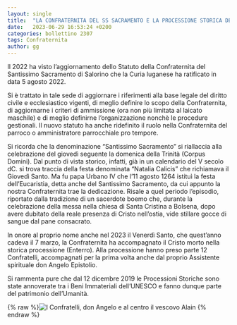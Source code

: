 ```yaml
---
layout: single
title:  "LA CONFRATERNITA DEL SS SACRAMENTO E LA PROCESSIONE STORICA DEL VENERDÌ SANTO (ENTERRO)"
date:   2023-06-29 16:53:24 +0200
categories: bollettino 2307
tags: Confraternita
author: gg
---
```




Il 2022 ha visto l’aggiornamento dello Statuto della Confraternita del Santissimo Sacramento di
Salorino che la Curia luganese ha ratificato in data 5 agosto 2022.

Si è trattato in tale sede di aggiornare i riferimenti alla base legale del diritto civile e ecclesiastico vigenti, di meglio definire lo scopo della Confraternita, di aggiornarne i criteri di ammissione (ora non più limitata al laicato maschile) e di meglio definirne l’organizzazione nonchè le procedure gestionali. Il nuovo statuto ha anche ridefinito il ruolo nella Confraternita del parroco o amministratore parrocchiale pro tempore.

Si ricorda che la denominazione “Santissimo Sacramento” si riallaccia alla celebrazione del giovedì seguente la domenica della Trinità (Corpus Domini). Dal punto di vista storico, infatti, già in un calendario del V secolo dC. si trova traccia della festa denominata “Natalia Calicis” che richiamava il Giovedì Santo. Ma fu papa Urbano IV che l’11 agosto 1264 istituì la festa dell’Eucaristia, detta anche del Santissimo Sacramento, da cui appunto la nostra Confraternita trae la dedicazione. Risale a quel periodo l’episodio, riportato dalla tradizione di un sacerdote boemo che, durante la celebrazione della messa nella chiesa di Santa Cristina a Bolsena, dopo avere dubitato della reale presenza di Cristo nell’ostia, vide stillare gocce di sangue dal pane consacrato.

In onore al proprio nome anche nel 2023 il Venerdì Santo, che quest’anno cadeva il 7 marzo, la Confraternita ha accompagnato il Cristo morto nella storica processione (Enterro). Alla processione hanno preso parte 12 Confratelli, accompagnati per la prima volta anche dal proprio Assistente spirituale don Angelo Epistolio.

Si rammenta pure che dal 12 dicembre 2019 le Processioni Storiche sono state annoverate tra i Beni Immateriali dell’UNESCO e fanno dunque parte del patrimonio dell’Umanità.


{% raw %}<img class="full"
     src="/assets/images/bollettino2307/confraternita_2023.jpg"
     alt="I Confratelli, don Angelo e al centro il vescovo Alain">
{% endraw %}



